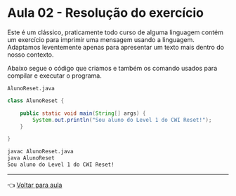 # Aula 02 - Resolução do exercício

Este é um clássico, praticamente todo curso de alguma linguagem contém um exercício para imprimir uma mensagem usando a linguagem.
Adaptamos leventemente apenas para apresentar um texto mais dentro do nosso contexto.

Abaixo segue o código que criamos e também os comando usados para compilar e executar o programa.

`AlunoReset.java`
```java
class AlunoReset {

    public static void main(String[] args) {
        System.out.println("Sou aluno do Level 1 do CWI Reset!");
    }

}
```

```sh
javac AlunoReset.java
java AlunoReset
Sou aluno do Level 1 do CWI Reset!
```

---
👈 [Voltar para aula](aula.md)